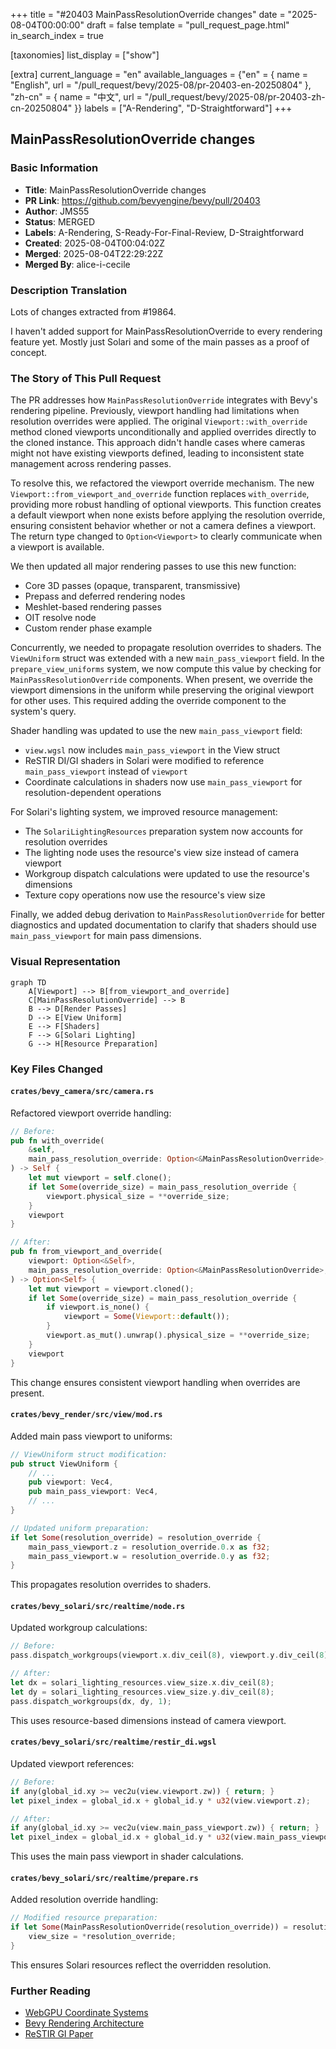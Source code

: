 +++
title = "#20403 MainPassResolutionOverride changes"
date = "2025-08-04T00:00:00"
draft = false
template = "pull_request_page.html"
in_search_index = true

[taxonomies]
list_display = ["show"]

[extra]
current_language = "en"
available_languages = {"en" = { name = "English", url = "/pull_request/bevy/2025-08/pr-20403-en-20250804" }, "zh-cn" = { name = "中文", url = "/pull_request/bevy/2025-08/pr-20403-zh-cn-20250804" }}
labels = ["A-Rendering", "D-Straightforward"]
+++

## MainPassResolutionOverride changes

### Basic Information
- **Title**: MainPassResolutionOverride changes
- **PR Link**: https://github.com/bevyengine/bevy/pull/20403
- **Author**: JMS55
- **Status**: MERGED
- **Labels**: A-Rendering, S-Ready-For-Final-Review, D-Straightforward
- **Created**: 2025-08-04T00:04:02Z
- **Merged**: 2025-08-04T22:29:22Z
- **Merged By**: alice-i-cecile

### Description Translation
Lots of changes extracted from #19864.

I haven't added support for MainPassResolutionOverride to every rendering feature yet. Mostly just Solari and some of the main passes as a proof of concept.

### The Story of This Pull Request

The PR addresses how `MainPassResolutionOverride` integrates with Bevy's rendering pipeline. Previously, viewport handling had limitations when resolution overrides were applied. The original `Viewport::with_override` method cloned viewports unconditionally and applied overrides directly to the cloned instance. This approach didn't handle cases where cameras might not have existing viewports defined, leading to inconsistent state management across rendering passes.

To resolve this, we refactored the viewport override mechanism. The new `Viewport::from_viewport_and_override` function replaces `with_override`, providing more robust handling of optional viewports. This function creates a default viewport when none exists before applying the resolution override, ensuring consistent behavior whether or not a camera defines a viewport. The return type changed to `Option<Viewport>` to clearly communicate when a viewport is available.

We then updated all major rendering passes to use this new function:
- Core 3D passes (opaque, transparent, transmissive)
- Prepass and deferred rendering nodes
- Meshlet-based rendering passes
- OIT resolve node
- Custom render phase example

Concurrently, we needed to propagate resolution overrides to shaders. The `ViewUniform` struct was extended with a new `main_pass_viewport` field. In the `prepare_view_uniforms` system, we now compute this value by checking for `MainPassResolutionOverride` components. When present, we override the viewport dimensions in the uniform while preserving the original viewport for other uses. This required adding the override component to the system's query.

Shader handling was updated to use the new `main_pass_viewport` field:
- `view.wgsl` now includes `main_pass_viewport` in the View struct
- ReSTIR DI/GI shaders in Solari were modified to reference `main_pass_viewport` instead of `viewport`
- Coordinate calculations in shaders now use `main_pass_viewport` for resolution-dependent operations

For Solari's lighting system, we improved resource management:
- The `SolariLightingResources` preparation system now accounts for resolution overrides
- The lighting node uses the resource's view size instead of camera viewport
- Workgroup dispatch calculations were updated to use the resource's dimensions
- Texture copy operations now use the resource's view size

Finally, we added debug derivation to `MainPassResolutionOverride` for better diagnostics and updated documentation to clarify that shaders should use `main_pass_viewport` for main pass dimensions.

### Visual Representation

```mermaid
graph TD
    A[Viewport] --> B[from_viewport_and_override]
    C[MainPassResolutionOverride] --> B
    B --> D[Render Passes]
    D --> E[View Uniform]
    E --> F[Shaders]
    F --> G[Solari Lighting]
    G --> H[Resource Preparation]
```

### Key Files Changed

#### `crates/bevy_camera/src/camera.rs`
Refactored viewport override handling:
```rust
// Before:
pub fn with_override(
    &self,
    main_pass_resolution_override: Option<&MainPassResolutionOverride>,
) -> Self {
    let mut viewport = self.clone();
    if let Some(override_size) = main_pass_resolution_override {
        viewport.physical_size = **override_size;
    }
    viewport
}

// After:
pub fn from_viewport_and_override(
    viewport: Option<&Self>,
    main_pass_resolution_override: Option<&MainPassResolutionOverride>,
) -> Option<Self> {
    let mut viewport = viewport.cloned();
    if let Some(override_size) = main_pass_resolution_override {
        if viewport.is_none() {
            viewport = Some(Viewport::default());
        }
        viewport.as_mut().unwrap().physical_size = **override_size;
    }
    viewport
}
```
This change ensures consistent viewport handling when overrides are present.

#### `crates/bevy_render/src/view/mod.rs`
Added main pass viewport to uniforms:
```rust
// ViewUniform struct modification:
pub struct ViewUniform {
    // ...
    pub viewport: Vec4,
    pub main_pass_viewport: Vec4,
    // ...
}

// Updated uniform preparation:
if let Some(resolution_override) = resolution_override {
    main_pass_viewport.z = resolution_override.0.x as f32;
    main_pass_viewport.w = resolution_override.0.y as f32;
}
```
This propagates resolution overrides to shaders.

#### `crates/bevy_solari/src/realtime/node.rs`
Updated workgroup calculations:
```rust
// Before:
pass.dispatch_workgroups(viewport.x.div_ceil(8), viewport.y.div_ceil(8), 1);

// After:
let dx = solari_lighting_resources.view_size.x.div_ceil(8);
let dy = solari_lighting_resources.view_size.y.div_ceil(8);
pass.dispatch_workgroups(dx, dy, 1);
```
This uses resource-based dimensions instead of camera viewport.

#### `crates/bevy_solari/src/realtime/restir_di.wgsl`
Updated viewport references:
```rust
// Before:
if any(global_id.xy >= vec2u(view.viewport.zw)) { return; }
let pixel_index = global_id.x + global_id.y * u32(view.viewport.z);

// After:
if any(global_id.xy >= vec2u(view.main_pass_viewport.zw)) { return; }
let pixel_index = global_id.x + global_id.y * u32(view.main_pass_viewport.z);
```
This uses the main pass viewport in shader calculations.

#### `crates/bevy_solari/src/realtime/prepare.rs`
Added resolution override handling:
```rust
// Modified resource preparation:
if let Some(MainPassResolutionOverride(resolution_override)) = resolution_override {
    view_size = *resolution_override;
}
```
This ensures Solari resources reflect the overridden resolution.

### Further Reading
- [WebGPU Coordinate Systems](https://www.w3.org/TR/webgpu/#coordinate-systems)
- [Bevy Rendering Architecture](https://bevyengine.org/learn/book/getting-started/rendering/)
- [ReSTIR GI Paper](https://research.nvidia.com/publication/2021-06_restir-gi-path-resampling-real-time-path-tracing)